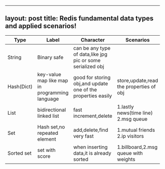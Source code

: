 
---
layout: post
title: Redis fundamental data types and applied scenarios!
---


|Type       |Label       |Character                           |Scenarios
|-----------|------------|------------------------------------|----------------------------------------------|
|String     |Binary safe |can be any type of data,like jpg pic or some serialized obj|                       |
|Hash(Dict) |key-value map like map in programming language|good for storing obj,and update one of the properties easily|store,update,read the properties of obj|
|List|bidirectional linked list|fast increment,delete|1.lastly news(time line) 2.msg queue|
|Set|Hash set,no repeated element|add,delete,find very fast|1.mutual friends 2.ip visitors 
|Sorted set|set with score|when inserting data,it is already sorted|1.billboard,2.msg queue with weights|

